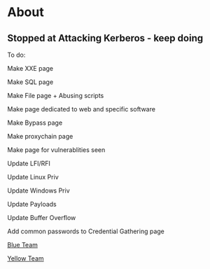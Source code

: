 # About

## **Stopped at** Attacking Kerberos - keep doing

To do:

Make XXE page

Make SQL page

Make  File page + Abusing scripts

Make page dedicated to web and specific software&#x20;

Make Bypass page

Make proxychain page

Make page for vulnerablities seen

Update LFI/RFI

Update Linux Priv

Update Windows Priv

Update Payloads

Update Buffer Overflow

Add common passwords to Credential Gathering page



[Blue Team](https://jeffgthompsons-organization.gitbook.io/blue-team/)

[Yellow Team](https://jeffgthompsons-organization.gitbook.io/yellow-team/)



